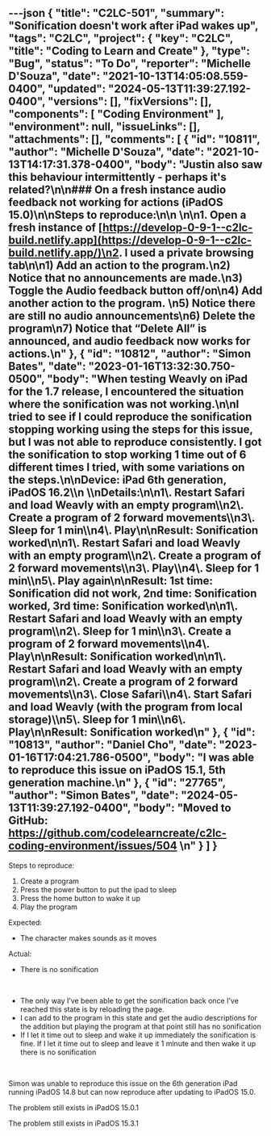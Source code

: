 ---json
{
  "title": "C2LC-501",
  "summary": "Sonification doesn't work after iPad wakes up",
  "tags": "C2LC",
  "project": {
    "key": "C2LC",
    "title": "Coding to Learn and Create"
  },
  "type": "Bug",
  "status": "To Do",
  "reporter": "Michelle D'Souza",
  "date": "2021-10-13T14:05:08.559-0400",
  "updated": "2024-05-13T11:39:27.192-0400",
  "versions": [],
  "fixVersions": [],
  "components": [
    "Coding Environment"
  ],
  "environment": null,
  "issueLinks": [],
  "attachments": [],
  "comments": [
    {
      "id": "10811",
      "author": "Michelle D'Souza",
      "date": "2021-10-13T14:17:31.378-0400",
      "body": "Justin also saw this behaviour intermittently - perhaps it's related?\n\n### On a fresh instance audio feedback not working for actions (iPadOS 15.0)\n\nSteps to reproduce:\n\n \n\n1. Open a fresh instance of [https://develop-0-9-1--c2lc-build.netlify.app](https://develop-0-9-1--c2lc-build.netlify.app/)\n2. I used a private browsing tab\n\n1) Add an action to the program.\n2) Notice that no announcements are made.\n3) Toggle the Audio feedback button off/on\n4) Add another action to the program. \n5) Notice there are still no audio announcements\n6) Delete the program\n7) Notice that “Delete All” is announced, and audio feedback now works for actions.\n"
    },
    {
      "id": "10812",
      "author": "Simon Bates",
      "date": "2023-01-16T13:32:30.750-0500",
      "body": "When testing Weavly on iPad for the 1.7 release, I encountered the situation where the sonification was not working.\n\nI tried to see if I could reproduce the sonification stopping working using the steps for this issue, but I was not able to reproduce consistently. I got the sonification to stop working 1 time out of 6 different times I tried, with some variations on the steps.\n\nDevice: iPad 6th generation, iPadOS 16.2\\\n \\\nDetails:\n\n1\\. Restart Safari and load Weavly with an empty program\\\n2\\. Create a program of 2 forward movements\\\n3\\. Sleep for 1 min\\\n4\\. Play\n\nResult: Sonification worked\n\n1\\. Restart Safari and load Weavly with an empty program\\\n2\\. Create a program of 2 forward movements\\\n3\\. Play\\\n4\\. Sleep for 1 min\\\n5\\. Play again\n\nResult: 1st time: Sonification did not work, 2nd time: Sonification worked, 3rd time: Sonification worked\n\n1\\. Restart Safari and load Weavly with an empty program\\\n2\\. Sleep for 1 min\\\n3\\. Create a program of 2 forward movements\\\n4\\. Play\n\nResult: Sonification worked\n\n1\\. Restart Safari and load Weavly with an empty program\\\n2\\. Create a program of 2 forward movements\\\n3\\. Close Safari\\\n4\\. Start Safari and load Weavly (with the program from local storage)\\\n5\\. Sleep for 1 min\\\n6\\. Play\n\nResult: Sonification worked\n"
    },
    {
      "id": "10813",
      "author": "Daniel Cho",
      "date": "2023-01-16T17:04:21.786-0500",
      "body": "I was able to reproduce this issue on iPadOS 15.1, 5th generation machine.\n"
    },
    {
      "id": "27765",
      "author": "Simon Bates",
      "date": "2024-05-13T11:39:27.192-0400",
      "body": "Moved to GitHub: <https://github.com/codelearncreate/c2lc-coding-environment/issues/504>&#x20;\n"
    }
  ]
}
---
Steps to reproduce:

1. Create a program
2. Press the power button to put the ipad to sleep
3. Press the home button to wake it up
4. Play the program

Expected:

* The character makes sounds as it moves

Actual:

* There is no sonification

 

* The only way I’ve been able to get the sonification back once I’ve reached this state is by reloading the page.
* I can add to the program in this state and get the audio descriptions for the addition but playing the program at that point still has no sonification
* If I let it time out to sleep and wake it up immediately the sonification is fine. If I let it time out to sleep and leave it 1 minute and then wake it up there is no sonification

 

Simon was unable to reproduce this issue on the 6th generation iPad running iPadOS 14.8 but can now reproduce after updating to iPadOS 15.0.

The problem still exists in iPadOS 15.0.1

The problem still exists in iPadOS 15.3.1

        